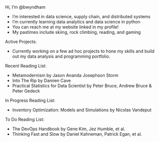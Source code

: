 Hi, I’m @bwyndham
- I’m interested in data science, supply chain, and distributed systems
- I’m currently learning data analytics and data science in python
- You can reach me at my website linked in my profile! 
- My pastimes include skiing, rock climbing, reading, and gaming

Active Projects:
- Currently working on a few ad hoc projects to hone my skills and build out my data analysis and programming portfolio.

Recent Reading List:
- Metamodernism by Jason Ananda Josephson Storm
- Into The Rip by Damien Cave
- Practical Statistics for Data Scientist by Peter Bruce, Andrew Bruce & Peter Gedeck

In Progress Reading List:
- Inventory Optimization: Models and Simulations by Nicolas Vandeput

To Do Reading List:
- The DevOps Handbook by Gene Kim, Jez Humble, et al.
- Thinking Fast and Slow by Daniel Kahneman, Patrick Egan, et al.
